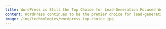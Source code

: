```yaml
---
title: WordPress is Still the Top Choice for Lead-Generation Focused Websites
content: WordPress continues to be the premier choice for lead-generation focused websites due to its unparalleled flexibility, user-friendly interface, and robust ecosystem. WordPress offers a plethora of plugins specifically designed for SEO, social media integration, and contact form management, ensuring that businesses can efficiently capture and nurture leads. Furthermore, its Gutenberg block system revolutionizes content creation, providing an easy and powerful editing experience that enables marketers to craft engaging, conversion-focused pages with ease.
image: /img/technologies/wordpress-top-choice.jpg
---
```


